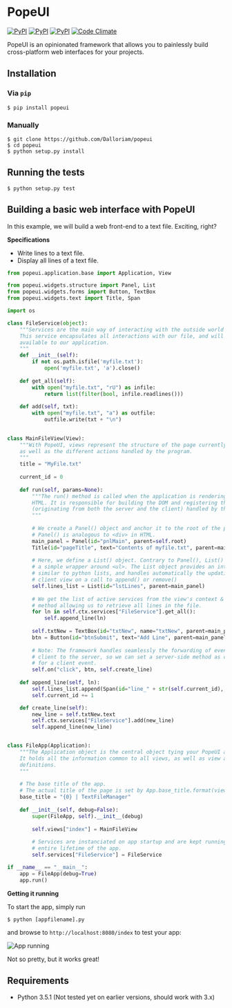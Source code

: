 # PopeUI

[![PyPI](https://img.shields.io/pypi/v/popeui.svg?maxAge=2592000)](https://pypi.python.org/pypi/popeui) [![PyPI](https://img.shields.io/pypi/l/popeui.svg?maxAge=2592000)](https://pypi.python.org/pypi/popeui) [![PyPI](https://img.shields.io/pypi/dm/popeui.svg?maxAge=2592000)](https://pypi.python.org/pypi/popeui) [![Code Climate](https://codeclimate.com/github/Dalloriam/popeui/badges/gpa.svg)](https://codeclimate.com/github/Dalloriam/popeui)

PopeUI is an opinionated framework that allows you to painlessly build cross-platform web interfaces for your projects.



## Installation

### Via `pip`

```shell
$ pip install popeui
```

### Manually

```shell
$ git clone https://github.com/Dalloriam/popeui
$ cd popeui
$ python setup.py install
```



## Running the tests

```shell
$ python setup.py test
```



## Building a basic web interface with PopeUI

In this example, we will build a web front-end to a text file. Exciting, right?

**Specifications**

* Write lines to a text file.
* Display all lines of a text file.

```python
from popeui.application.base import Application, View

from popeui.widgets.structure import Panel, List
from popeui.widgets.forms import Button, TextBox
from popeui.widgets.text import Title, Span

import os

class FileService(object):
    """Services are the main way of interacting with the outside world with PopeUI. 
    This service encapsulates all interactions with our file, and will be made 	
    available to our application.
    """
    def __init__(self):
        if not os.path.isfile('myfile.txt'):
            open('myfile.txt', 'a').close()
    
    def get_all(self):
        with open("myfile.txt", "rU") as infile:
            return list(filter(bool, infile.readlines()))
    
    def add(self, txt):
        with open("myfile.txt", "a") as outfile:
            outfile.write(txt + "\n")

            
class MainFileView(View):
    """With PopeUI, views represent the structure of the page currently displayed 
    as well as the different actions handled by the program.
    """
    title = "MyFile.txt"
    
    current_id = 0
    
    def run(self, params=None):
        """The run() method is called when the application is rendering the page to 
        HTML. It is responsible for building the DOM and registering the events 
        (originating from both the server and the client) handled by the page.
        """
        
        # We create a Panel() object and anchor it to the root of the page.
        # Panel() is analogous to <div> in HTML.
        main_panel = Panel(id="pnlMain", parent=self.root)
        Title(id="pageTitle", text="Contents of myfile.txt", parent=main_panel)
        
        # Here, we define a List() object. Contrary to Panel(), List() is more than
        # a simple wrapper around <ul>. The List object provides an interface
        # similar to python lists, and handles automatically the updating of the
        # client view on a call to append() or remove()
        self.lines_list = List(id="lstLines", parent=main_panel)
        
        # We get the list of active services from the view's context & call the
        # method allowing us to retrieve all lines in the file.
        for ln in self.ctx.services["FileService"].get_all():
            self.append_line(ln)
        
        self.txtNew = TextBox(id="txtNew", name="txtNew", parent=main_panel)
        btn = Button(id="btnSubmit", text="Add Line", parent=main_panel)
        
        # Note: The framework handles seamlessly the forwarding of events from the
        # client to the server, so we can set a server-side method as callback
        # for a client event.
        self.on("click", btn, self.create_line)
    
   	def append_line(self, ln):
        self.lines_list.append(Span(id="line_" + str(self.current_id), text=ln))
        self.current_id += 1

    def create_line(self):
        new_line = self.txtNew.text
        self.ctx.services["FileService"].add(new_line)
        self.append_line(new_line)


class FileApp(Application):
    """The Application object is the central object tying your PopeUI app together.
    It holds all the information common to all views, as well as view and service 
    definitions.
    """
    
    # The base title of the app.
    # The actual title of the page is set by App.base_title.format(view.title)
    base_title = "{0} | TextFileManager"
    
    def __init__(self, debug=False):
        super(FileApp, self).__init__(debug)
        
        self.views["index"] = MainFileView
        
        # Services are instanciated on app startup and are kept running for the
        # entire lifetime of the app.
        self.services["FileService"] = FileService

if __name__ == "__main__":
    app = FileApp(debug=True)
    app.run()
```

**Getting it running**

To start the app, simply run

```shell
$ python [appfilename].py
```

and browse to `http://localhost:8080/index` to test your app:

![App running](http://i.imgur.com/rWupXcB.png)

Not so pretty, but it works great!



## Requirements

* Python 3.5.1 (Not tested yet on earlier versions, should work with 3.x)
